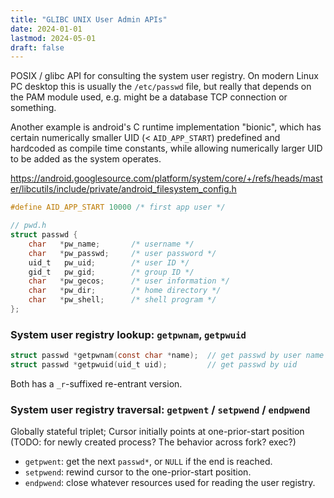 ```yaml
---
title: "GLIBC UNIX User Admin APIs"
date: 2024-01-01
lastmod: 2024-05-01
draft: false
---
```


POSIX / glibc API for consulting the system user registry. On modern Linux PC desktop this is usually the `/etc/passwd` file, but really that depends on the PAM module used, e.g. might be a database TCP connection or something.

Another example is android's C runtime implementation "bionic", which has certain numerically smaller UID (< `AID_APP_START`) predefined and hardcoded as compile time constants, while allowing numerically larger UID to be added as the system operates.

https://android.googlesource.com/platform/system/core/+/refs/heads/master/libcutils/include/private/android_filesystem_config.h

```c
#define AID_APP_START 10000 /* first app user */
```


```c
// pwd.h
struct passwd {
    char   *pw_name;       /* username */
    char   *pw_passwd;     /* user password */
    uid_t   pw_uid;        /* user ID */
    gid_t   pw_gid;        /* group ID */
    char   *pw_gecos;      /* user information */
    char   *pw_dir;        /* home directory */
    char   *pw_shell;      /* shell program */
};
```

### System user registry lookup: `getpwnam`, `getpwuid`

```c
struct passwd *getpwnam(const char *name);  // get passwd by user name
struct passwd *getpwuid(uid_t uid);         // get passwd by uid
```

Both has a `_r`-suffixed re-entrant version.

### System user registry traversal: `getpwent` / `setpwend` / `endpwend`

Globally stateful triplet; Cursor initially points at one-prior-start position (TODO: for newly created process? The behavior across fork? exec?)

- `getpwent`: get the next `passwd*`, or `NULL` if the end is reached.
- `setpwend`: rewind cursor to the one-prior-start position.
- `endpwend`: close whatever resources used for reading the user registry.